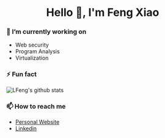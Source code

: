 <h1 align="center">Hello 👋, I'm Feng Xiao</h1>

### 🔭 I’m currently working on

- Web security
- Program Analysis
- Virtualization

### ⚡ Fun fact

![LFeng's github stats](https://github-readme-stats.vercel.app/api?username=xiaofen9&show_icons=true&theme=radical&count_private=true)


### 📫 How to reach me

- [Personal Website](https://fxiao.me)
- [Linkedin](https://www.linkedin.com/in/f-xiao)


<!--
**xiaofen9/xiaofen9** is a ✨ _special_ ✨ repository because its `README.md` (this file) appears on your GitHub profile.

Here are some ideas to get you started:

- 🔭 I’m currently working on ...
- 🌱 I’m currently learning ...
- 👯 I’m looking to collaborate on ...
- 🤔 I’m looking for help with ...
- 💬 Ask me about ...
- 📫 How to reach me: ...
- 😄 Pronouns: ...
- ⚡ Fun fact: ...
-->
